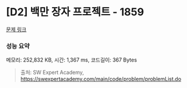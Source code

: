 # [D2] 백만 장자 프로젝트 - 1859 

[문제 링크](https://swexpertacademy.com/main/code/problem/problemDetail.do?contestProbId=AV5LrsUaDxcDFAXc) 

### 성능 요약

메모리: 252,832 KB, 시간: 1,367 ms, 코드길이: 367 Bytes



> 출처: SW Expert Academy, https://swexpertacademy.com/main/code/problem/problemList.do